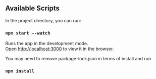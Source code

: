 ## Available Scripts

In the project directory, you can run:

### `npm start --watch`

Runs the app in the development mode.<br>
Open [http://localhost:3000](http://localhost:3000) to view it in the browser.

You may need to remove package-lock.json in terms of install and run

### `npm install`
